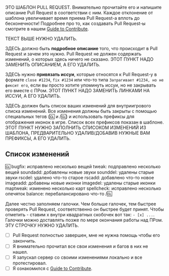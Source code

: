 ЭТО ШАБЛОН PULL REQUEST. Внимательно прочитайте его и напишите описание Pull Request в соответствии с ним. Каждое отклонение от шаблона увеличивает время приема Pull Request-а вплоть до бесконечности!
Подробнее про то, как создавать Pull Request-ы смотрите в нашем [Guide to Contribute](https://github.com/ChaoticOnyx/OnyxBay/blob/dev/docs/contributing.md).

ТЕКСТ ВЫШЕ НУЖНО УДАЛИТЬ.

ЗДЕСЬ должно быть **подробное описание** того, что происходит в Pull Request и зачем это нужно. Pull Request не должен содержать изменений, о которых здесь ничего не сказано. ЭТОТ ПУНКТ НАДО ЗАМЕНИТЬ ОПИСАНИЕМ, А ЕГО УДАЛИТЬ.

ЗДЕСЬ нужно **привязать иссуи**, которые относятся к Pull Request-у в формате `close #1234`, `fix #1234` или что-то типа `Затрагивает #1234, но не фиксит его`, если вы просто хотите упоминуть иссуи, но не закрывать его вместе с ПРом. ЭТОТ ПУНКТ НАДО ЗАМЕНИТЬ ЛИНКАМИ НА ИССУИ, А ЕГО УДАЛИТЬ.

ЗДЕСЬ должен быть список ваших изменений для внутриигрового списка изменений. Все изменения должны быть закрыты с помощью специальных тегов (:cl: и /:cl:) и использовать префиксы для отображения иконок в игре. Список всех префиксов показан в шаблоне. ЭТОТ ПУНКТ НУЖНО ЗАПОЛНИТЬ СПИСОКОМ ИЗМЕНЕНИЙ ИЗ ШАБЛОНА, ПРЕДВАРИТЕЛЬНО УДАЛИВ/ДОБАВИВ НУЖНЫЕ ВАМ ПРЕФИКСЫ, А ЕГО УДАЛИТЬ.

## Список изменений
:cl:
bugfix: исправлено несколько вещей
tweak: подправлено несколько вещей
soundadd: добавлены новые звуки
sounddel: удалены старые звуки
rscdel: удалено что-то старое
rscadd: добавлено что-то новое
imageadd: добавены новые иконки
imagedel: удалены старые иконки
maptweak: изменено несколько карт
spellcheck: исправлено несколько опечяток
balance: перебалансировано что-то
/:cl:

Далее честно заполняем галочки. Чем больше галочек, тем быстрее проверять Pull Request, соответственно он быстрее будет принят. Чтобы отметить - ставим x внутри квадратных скобочек вот так: `- [x] ...`. Галочки можно доставлять позже по мере окончания работы над ПРом. ЭТУ СТРОЧКУ НУЖНО УДАЛИТЬ.

- [ ] Pull Request полностью завершен, мне не нужна помощь чтобы его закончить.
- [ ] Я внимательно прочитал все свои изменения и багов в них не нашел.
- [ ] Я запускал сервер со своими изменениями локально и все протестировал.
- [ ] Я ознакомился c [Guide to Contribute](https://github.com/ChaoticOnyx/OnyxBay/blob/dev/docs/contributing.md).
